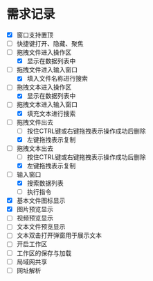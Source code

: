 # 需求记录

- [x] 窗口支持置顶
- [ ] 快捷键打开、隐藏、聚焦
- [ ] 拖拽文件进入操作区
  - [x] 显示在数据列表中
- [ ] 拖拽文件进入输入窗口
  - [x] 填入文件名称进行搜索
- [ ] 拖拽文本进入操作区
  - [x] 显示在数据列表中
- [ ] 拖拽文本进入输入窗口
  - [x] 填充文本进行搜索
- [ ] 拖拽文件出去
  - [ ] 按住CTRL键或右键拖拽表示操作成功后删除
  - [x] 左键拖拽表示复制
- [ ] 拖拽文本出去
  - [ ] 按住CTRL键或右键拖拽表示操作成功后删除
  - [x] 左键拖拽表示复制
- [ ] 输入窗口
  - [x] 搜索数据列表
  - [ ] 执行指令
- [x] 基本文件图标显示
- [x] 图片预览显示
- [ ] 视频预览显示
- [ ] 文本文件预览显示
- [ ] 文本双击打开弹窗用于展示文本
- [ ] 开启工作区
- [ ] 工作区的保存与加载
- [ ] 局域网共享
- [ ] 网址解析
